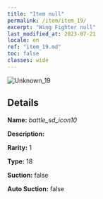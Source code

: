 ```yaml
---
title: "Item null"
permalink: /item/item_19/
excerpt: "Wing Fighter null"
last_modified_at: 2023-07-21
locale: en
ref: "item_19.md"
toc: false
classes: wide
---
```



 ![Unknown_19](/images/item/battle_sd_icon10_p.png)



## Details

 **Name:** *battle_sd_icon10* 

 **Description:** 

 **Rarity:** 1 

 **Type:** 18 

 **Suction:** false 

 **Auto Suction:** false 


